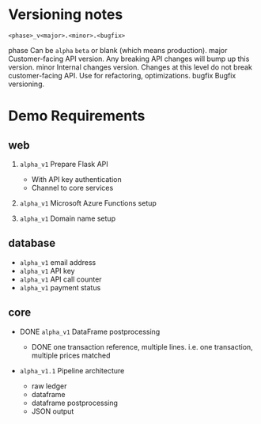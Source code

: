# Versioning notes

`<phase>_v<major>.<minor>.<bugfix>`

phase
    Can be `alpha` `beta` or blank (which means production).
major
    Customer-facing API version.  Any breaking API changes will bump up this
    version.
minor
    Internal changes version.  Changes at this level do not break
    customer-facing API.  Use for refactoring, optimizations.
bugfix
    Bugfix versioning.


# Demo Requirements

## web

1. `alpha_v1` Prepare Flask API

    - With API key authentication
    - Channel to core services

1. `alpha_v1` Microsoft Azure Functions setup
1. `alpha_v1` Domain name setup

## database

- `alpha_v1` email address
- `alpha_v1` API key
- `alpha_v1` API call counter
- `alpha_v1` payment status

## core

- DONE `alpha_v1` DataFrame postprocessing

    - DONE one transaction reference, multiple lines. i.e. one transaction,
      multiple prices matched

- `alpha_v1.1` Pipeline architecture

    - raw ledger
    - dataframe
    - dataframe postprocessing
    - JSON output

